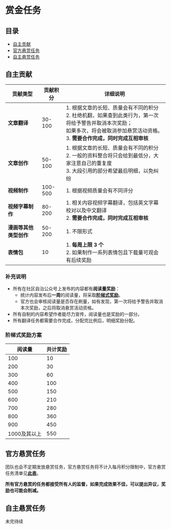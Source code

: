 # 赏金任务

## 目录

- [自主贡献](#自主贡献)
- [官方悬赏任务](#官方悬赏任务)
- [自主悬赏任务](#自主悬赏任务)

## 自主贡献

| 贡献类型               | 贡献积分 | 详细说明                                                     |
| ---------------------- | -------- | ------------------------------------------------------------ |
| **文章翻译**           | 30-100   | 1. 根据文章的长短、质量会有不同的积分<br />2. 杜绝机翻，如果查到此类行为，第一次将给予警告并取消本次奖励；<br />     如果多次，将会被取消参加悬赏活动资格。<br />3. **需要合作完成，同时完成互相审核** |
| **文章创作**           | 50-100   | 1. 根据文章的长短、质量会有不同的积分<br />2. 一般的资料整合将只会给到最低分，大家注意自己的重复度<br />3. 大段引用的部分希望最后明细，以免纠纷 |
| **视频制作**           | 100-500  | 1. 根据视频质量会有不同评分                                  |
| **视频字幕制作**       | 80-200   | 1. 相关内容视频字幕翻译，包括英文字幕校对以及中文翻译<br />2. **需要合作完成，同时完成互相审核** |
| **漫画等其他类型创作** | 50-200   | 1. 不限形式                                                  |
| **表情包**             | 10       | 1. **每周上限 3 个**<br />2. 如果制作一系列表情包且下载量可观会有后续奖励 |

### 补充说明

- 所有在社区自治公众号上发布的内容都有**阅读量奖励**：
  - 统计内容发布后**一周**的阅读量，将采取[**阶梯式奖励**](#阶梯式奖励方案)。
  - 官方也会审核阅读量是否存在刷量，如有发现，第一次将给予警告并取消本次奖励，之后将取消悬赏活动资格。
- 所有自制的内容希望作者能尽力宣传，阅读量也是奖励的一部分。
- 所有翻译任务都需要合作完成，分配完比例后，明细奖励分配。

### 阶梯式奖励方案

| 阅读量       | 共计奖励 |
| ------------ | -------- |
| 100          | 10       |
| 200          | 30       |
| 300          | 60       |
| 400          | 100      |
| 500          | 150      |
| 600          | 210      |
| 700          | 280      |
| 800          | 360      |
| 900          | 450      |
| 1000及其以上 | 550      |

## 官方悬赏任务

团队也会不定期发放悬赏任务，官方悬赏任务将不计入每月积分限制中，官方悬赏任务清单见[**此表**](https://github.com/Whisker17/Seer-For-China/blob/main/bounty/official/lists.md)。

**所有官方悬赏的任务都接受所有人的监督，如果完成效果不佳，可以提出异议，奖励也可能会削减。**

## 自主悬赏任务

未完待续
